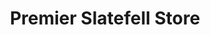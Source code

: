 ---
title: "Premier Slatefell Store"
url: /cockermouth/premier-slatefell-store/
shop: Lebensmittel
---